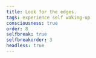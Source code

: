 ```yaml
---
title: Look for the edges.
tags: experience self waking-up
consciousness: true
order: 8
selfbreak: true
selfbreakorder: 3
headless: true
---
```


